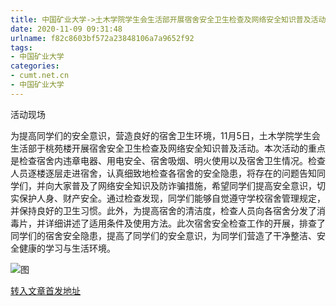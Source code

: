 ```yaml
---
title: 中国矿业大学->土木学院学生会生活部开展宿舍安全卫生检查及网络安全知识普及活动 | cumt.net.cn
date: 2020-11-09 09:31:48
urlname: f82c8603bf572a23848106a7a9652f92
tags: 
- 中国矿业大学
categories:
- cumt.net.cn
- 中国矿业大学
---
```

活动现场

为提高同学们的安全意识，营造良好的宿舍卫生环境，11月5日，土木学院学生会生活部于桃苑楼开展宿舍安全卫生检查及网络安全知识普及活动。本次活动的重点是检查宿舍内违章电器、用电安全、宿舍吸烟、明火使用以及宿舍卫生情况。检查人员逐楼逐层走进宿舍，认真细致地检查各宿舍的安全隐患，将存在的问题告知同学们，并向大家普及了网络安全知识及防诈骗措施，希望同学们提高安全意识，切实保护人身、财产安全。通过检查发现，同学们能够自觉遵守学校宿舍管理规定，并保持良好的卫生习惯。此外，为提高宿舍的清洁度，检查人员向各宿舍分发了消毒片，并详细讲述了适用条件及使用方法。此次宿舍安全检查工作的开展，排查了同学们的宿舍安全隐患，提高了同学们的安全意识，为同学们营造了干净整洁、安全健康的学习与生活环境。

![图](http://xwzx.cumt.edu.cn/_upload/article/images/fd/d9/14c4307a4ae0bcb6a368d58ce74e/32e48a30-9cc2-4532-9396-d9639f7b4f59.jpg)

[转入文章首发地址](http://xwzx.cumt.edu.cn/da/b1/c523a580273/page.htm)